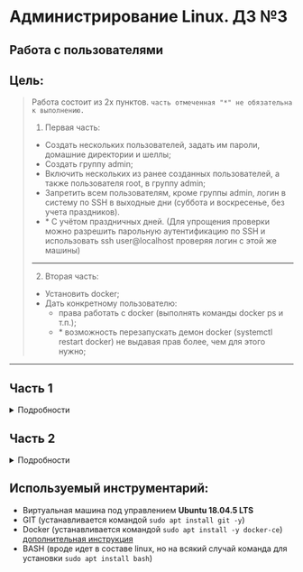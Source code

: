 # Администрирование Linux. ДЗ №3
## Работа с пользователями


## Цель:
> Работа состоит из 2х пунктов. `часть отмеченная "*" не обязательна к выполнению.`
> 1. Первая часть:
>  * Создать нескольких пользователей, задать им пароли, домашние директории и шеллы;
>  * Создать группу admin;
>  * Включить нескольких из ранее созданных пользователей, а также пользователя root, в группу admin;
>  * Запретить всем пользователям, кроме группы admin, логин в систему по SSH в выходные дни (суббота и воскресенье, без учета праздников).
>  * \* С учётом праздничных дней.
> (Для упрощения проверки можно разрешить парольную аутентификацию по SSH и использовать ssh user@localhost проверяя логин с этой же машины)
> ---
> 2. Вторая часть:
>  * Установить docker;
>  * Дать конкретному пользователю:
>    * права работать с docker (выполнять команды docker ps и т.п.);
>    * \* возможность перезапускать демон docker (systemctl restart docker) не выдавая прав более, чем для этого нужно;
---


## Часть 1

<details>
<summary>Подробности</summary>

---
### 1. Создание нескольких пользователей

Чтобы создать пользователя в Linux используется команда `useradd <опции> <имя пользователя>`, нам необходимо использовать ключи (опции) `-d /home/<имя пользователя>` для указания домашнего каталога пользователя, и ключ `-s <путь до исполнительного файла оболочки>` для указания используемой оболочки для данного пользователя.


Создадим несколько (3) пользователей с указанием домашней директории и путей для bash (в нашем случае). 
Для этого выполним команды 
```
sudo useradd -d /home/test1 -s /bin/bash test1
sudo useradd -d /home/test2 -s /bin/bash test2
sudo useradd -d /home/test3 -s /bin/bash test3
```

Результат выполнения команд (создание пользователей):

![Результат выполнения команд (создание пользователей)](https://sun9-63.userapi.com/FVJdk6u9kEf1M6tzw7bTk4jIjy2AaZjThsCuzw/wYPOeRXBLWc.jpg "Результат выполнения команд (создание пользователей)")


Для добавления паролей выполним команду `sudo passwd <имя пользователя>` для каждого из пользователей.

Всем пользователям был выставлен незамысловатый пароль: "Qwerty".

Результат выполнения команд (смены пароля для пользователей):

![Результат выполнения команд (смены пароля для пользователей)](https://sun9-8.userapi.com/eP-TZAVCCb4HdXljgfinmMSYGUZYcSVlDGcLnQ/BejFRx0ikRM.jpg "Результат выполнения команд (смены пароля для пользователей)")


Далее была добавлена группа `admin` для этого была выполнена команда `sudo groupadd admin`.
Результат добавления группы:

![Результат добавления группы](https://sun9-59.userapi.com/r6Ah5nZYm5ateNeNOg0oo8o6PoIbmoOUA7Rofg/HL15f3SYDrE.jpg "Результат добавления группы")


Далее были добавлены два пользователя *test1* и *test3* в группу `admin` следующими командами:
```
sudo usermod -aG admin test1
sudo usermod -aG admin test3
```


Также, сразу после добавления удостоверимся в этом, введением команды `id <имя пользователя>`.

Результат добавления в группу нескольких пользователей:

![Результат добавления в группу нескольких пользователей](https://sun9-69.userapi.com/QdWYNILNj1I-CLfdCk4UAtaS-BteYJZABVnhqg/UZHu4u1kNL8.jpg "Результат добавления в группу нескольких пользователей")


Необходимо было еще пользователя **root** добавить в эту же группу:

![Результат добавления пользователя root в группу](https://sun9-38.userapi.com/VYmhf3EatCf7224xnl82PZb6yDW8fZ9K_oIPeg/oZ7tLgPAn2Q.jpg "Результат добавления пользователя root в группу")


При попытках добавить ограничение на использование SSH наткнулся на проблему, что в виртуальной машине, которую я использовал для выполнения лаборатоной работы, не установлен весь пакет SSH (а именно демон не работал и его конфигурационных файлов не было), поэтому была выполнена команда установки всего пакета SSH `sudo apt-get install ssh`

После чего мне удалось выполнить пробный вход в систему под одним из пользователей.

По заданию необходимо было ограничить использование ssh в определенное время:
| **Дн** | **All**  | **test1** | **test2** | **test3** | **root**  | **nikel** |
| -- |:----:| :----:| :----:| :----:| :----:| :----:|
| **Пн** | - | + | - | + | + | - |
| **Вт** | - | + | - | + | + | - |
| **Ср** | - | + | - | + | + | - |
| **Чт** | - | + | - | + | + | - |
| **Пт** | - | + | - | + | + | - |
| **Сб** | + | + | + | + | + | + |
| **Вс** | + | + | + | + | + | + |

Получается, что в файл `sudo vim /etc/security/time/conf` необходимо дописать 
```
sshd;*;test1|test3|root;Al0000-2400
sshd;*;nikel|test2;!Wk0000-2400
```

> Исключение почему-то на моей версии Ubuntu не хотел корректно выполняться (потрачено на разнообразные тесты комбинаций почти 5 часов)

Также, теперь надо добавить в ***/etc/pam.d/sshd*** после последней строчки, которая **начинается** с `auth` следующий код: 
```
account    required     pam_time.so
```


### Проверочка всего, что было выше сотворено:

Удостоверимся, что всё работает корректно.


Попытка войти в понедельник (рабочий день) под разными пользователями:
![Результат впопыток входа](https://sun9-4.userapi.com/FmAtafLjzQqftaqZjYkR0OiG5sE2sAyUYwbTcg/Id_OE7YDOvQ.jpg "Попытка войти в понедельник (рабочий день) под разными пользователями")

Попытка войти в субботу (выходной день) под разными пользователями:
![Результат впопыток входа](https://sun9-31.userapi.com/djo2ZXCkkkVu231gdUPR5CNnq96qoNun5XBx8w/bZLb_eG1zpc.jpg "Попытка войти в субботу (выходной день) под разными пользователями")

Фууух, на этом многострадальная первая часть завершена... Дальше проще

---

</details>


## Часть 2

<details>
<summary>Подробности</summary>

---
### 1. Установка docker'а


Установка docker'а производилась [по инструкции](https://losst.ru/ustanovka-docker-na-ubuntu-16-04)


Собственно, подтверждение установки docker'а можно считать рисунок, приведенный ниже:



### 2. Выдача прав на работу с docker'ом конкретному пользователю


Выдача прав пользователю *** __ *** производилась командой `sudo `


Попробуем выполнить частоиспользуемые команды работы с docker'ом, такие как:
- `docker ps -a`
- `docker images`
- `docker search`

Собственно, подтверждением _____ можно считать рисунок, приведенный ниже:


---

</details>

## Используемый инструментарий:
- Виртуальная машина под управлением **Ubuntu 18.04.5 LTS**
- GIT (устанавливается командой `sudo apt install git -y`)
- Docker (устанавливается командой `sudo apt install -y docker-ce`) [дополнительная инструкция](https://losst.ru/ustanovka-docker-na-ubuntu-16-04)
- BASH (вроде идет в составе linux, но на всякий случай команда для установки `sudo apt install bash`)
